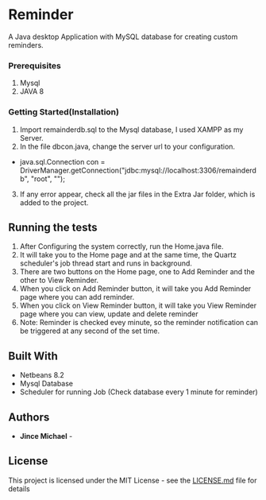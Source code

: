 # Reminder

A Java desktop Application with MySQL database for creating custom reminders.

### Prerequisites

1) Mysql
2) JAVA 8

###  Getting Started(Installation) 

1) Import remainderdb.sql to the Mysql database, I used XAMPP as my Server.
2) In the file dbcon.java, change the server url to your configuration.
*  java.sql.Connection con = DriverManager.getConnection("jdbc:mysql://localhost:3306/remainderdb", "root", "");
3) If any error appear, check all the jar files in the Extra Jar folder, which is added to the project.


## Running the tests
1) After Configuring the system correctly, run the Home.java file.
2) It will take you to the Home page and at the same time, the Quartz scheduler's job thread start and runs in background.
3) There are two buttons on the Home page, one to Add Reminder and the other to View Reminder.
4) When you click on Add Reminder button, it will take you Add Reminder page where you can add reminder.
5) When you click on View Reminder button, it will take you View Reminder page where you can view, update and delete reminder
6) Note: Reminder is checked evey minute, so the reminder notification can be triggered at any second of the set time.




## Built With

* Netbeans 8.2
* Mysql Database
* Scheduler for running Job (Check database every 1 minute for reminder)




## Authors

* **Jince Michael** - 



## License

This project is licensed under the MIT License - see the [LICENSE.md](LICENSE.md) file for details
